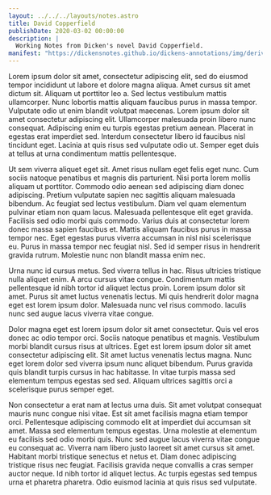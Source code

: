```yaml
---
layout: ../../../layouts/notes.astro
title: David Copperfield
publishDate: 2020-03-02 00:00:00
description: |
  Working Notes from Dicken's novel David Copperfield.
manifest: "https://dickensnotes.github.io/dickens-annotations/img/derivatives/iiif/davidcopperfieldtranscription/manifest.json"
---
```


Lorem ipsum dolor sit amet, consectetur adipiscing elit, sed do eiusmod tempor incididunt ut labore et dolore magna aliqua. Amet cursus sit amet dictum sit. Aliquam ut porttitor leo a. Sed lectus vestibulum mattis ullamcorper. Nunc lobortis mattis aliquam faucibus purus in massa tempor. Vulputate odio ut enim blandit volutpat maecenas. Lorem ipsum dolor sit amet consectetur adipiscing elit. Ullamcorper malesuada proin libero nunc consequat. Adipiscing enim eu turpis egestas pretium aenean. Placerat in egestas erat imperdiet sed. Interdum consectetur libero id faucibus nisl tincidunt eget. Lacinia at quis risus sed vulputate odio ut. Semper eget duis at tellus at urna condimentum mattis pellentesque.

Ut sem viverra aliquet eget sit. Amet risus nullam eget felis eget nunc. Cum sociis natoque penatibus et magnis dis parturient. Nisi porta lorem mollis aliquam ut porttitor. Commodo odio aenean sed adipiscing diam donec adipiscing. Pretium vulputate sapien nec sagittis aliquam malesuada bibendum. Ac feugiat sed lectus vestibulum. Diam vel quam elementum pulvinar etiam non quam lacus. Malesuada pellentesque elit eget gravida. Facilisis sed odio morbi quis commodo. Varius duis at consectetur lorem donec massa sapien faucibus et. Mattis aliquam faucibus purus in massa tempor nec. Eget egestas purus viverra accumsan in nisl nisi scelerisque eu. Purus in massa tempor nec feugiat nisl. Sed id semper risus in hendrerit gravida rutrum. Molestie nunc non blandit massa enim nec.

Urna nunc id cursus metus. Sed viverra tellus in hac. Risus ultricies tristique nulla aliquet enim. A arcu cursus vitae congue. Condimentum mattis pellentesque id nibh tortor id aliquet lectus proin. Lorem ipsum dolor sit amet. Purus sit amet luctus venenatis lectus. Mi quis hendrerit dolor magna eget est lorem ipsum dolor. Malesuada nunc vel risus commodo. Iaculis nunc sed augue lacus viverra vitae congue.

Dolor magna eget est lorem ipsum dolor sit amet consectetur. Quis vel eros donec ac odio tempor orci. Sociis natoque penatibus et magnis. Vestibulum morbi blandit cursus risus at ultrices. Eget est lorem ipsum dolor sit amet consectetur adipiscing elit. Sit amet luctus venenatis lectus magna. Nunc eget lorem dolor sed viverra ipsum nunc aliquet bibendum. Purus gravida quis blandit turpis cursus in hac habitasse. In vitae turpis massa sed elementum tempus egestas sed sed. Aliquam ultrices sagittis orci a scelerisque purus semper eget.

Non consectetur a erat nam at lectus urna duis. Sit amet volutpat consequat mauris nunc congue nisi vitae. Est sit amet facilisis magna etiam tempor orci. Pellentesque adipiscing commodo elit at imperdiet dui accumsan sit amet. Massa sed elementum tempus egestas. Urna molestie at elementum eu facilisis sed odio morbi quis. Nunc sed augue lacus viverra vitae congue eu consequat ac. Viverra nam libero justo laoreet sit amet cursus sit amet. Habitant morbi tristique senectus et netus et. Diam donec adipiscing tristique risus nec feugiat. Facilisis gravida neque convallis a cras semper auctor neque. Id nibh tortor id aliquet lectus. Ac turpis egestas sed tempus urna et pharetra pharetra. Odio euismod lacinia at quis risus sed vulputate.
